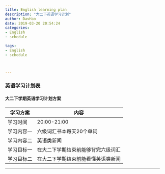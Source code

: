 ```yaml
---
title: English learning plan 
description: "大二下英语学习计划"
author: DavHao
date: 2019-03-20 20:54:24
categories:
- English
- schedule

tags:
- English
- schedule



---
```



### 英语学习计划表


#### 大二下学期英语学习计划方案
| 学习方案 |内容  |
| --- | --- |
| 学习时间 |20:00-21:00  |
|  学习内容一|六级词汇书本每天20个单词  |
| 学习内容二 |英语类新闻  |
| 学习目标一|在大二下学期结束前能够背完六级词汇 |
| 学习目标二 |在大二下学期结束前能看懂英语类新闻  |


----